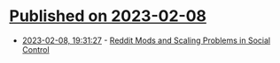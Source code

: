 # [Published on 2023-02-08](index.md)

* [2023-02-08, 19:31:27](https://news.ycombinator.com/item?id=34713553) - [Reddit Mods and Scaling Problems in Social Control](https://maximumeffort.substack.com/p/scaling-problems-in-social-control)
